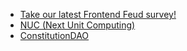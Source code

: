 - [Take our latest Frontend Feud survey!](https://jsparty.fm/ff)
- [NUC (Next Unit Computing)](https://en.wikipedia.org/wiki/Next_Unit_of_Computing)
- [ConstitutionDAO](https://en.wikipedia.org/wiki/ConstitutionDAO)